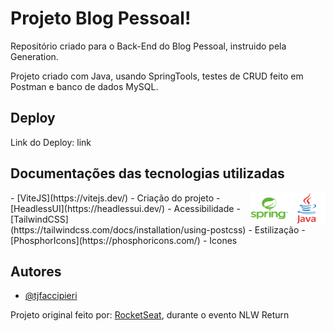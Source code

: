 
# Projeto Blog Pessoal!

Repositório criado para o Back-End do Blog Pessoal, instruido pela Generation.

Projeto criado com  Java, usando SpringTools, testes de CRUD feito em Postman e banco de dados MySQL.




## Deploy
 
Link do Deploy: link






## Documentações das tecnologias utilizadas


   <img align="right" alt="Java" height="50" width="60" src="https://github.com/devicons/devicon/blob/master/icons/java/java-original-wordmark.svg"/>
   <img align="right" alt="Spring" height="50" width="60" src="https://github.com/devicons/devicon/blob/master/icons/spring/spring-original-wordmark.svg"/>
 - [ViteJS](https://vitejs.dev/) - Criação do projeto
 - [HeadlessUI](https://headlessui.dev/) - Acessibilidade
 - [TailwindCSS](https://tailwindcss.com/docs/installation/using-postcss) - Estilização
 - [PhosphorIcons](https://phosphoricons.com/) - Icones


## Autores

- [@tjfaccipieri](https://www.github.com/tjfaccipieri)

Projeto original feito por:
[RocketSeat](https://www.rocketseat.com.br/), durante o evento NLW Return

